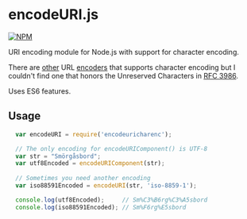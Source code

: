 # encodeURI.js

[![NPM](https://nodei.co/npm/encodeuricharenc.png?downloads=true&stars=true)](https://nodei.co/npm/encodeuricharenc/)

URI encoding module for Node.js with support for character encoding.

There are [other](https://www.npmjs.com/package/urlencode) URL [encoders](https://github.com/alsotang/urlencode) that supports character encoding but I couldn't find one that honors the Unreserved Characters in [RFC 3986](https://tools.ietf.org/html/rfc3986#section-2.3).

Uses ES6 features.

## Usage
```javascript
  var encodeURI = require('encodeuricharenc');

  // The only encoding for encodeURIComponent() is UTF-8
  var str = "Smörgåsbord";
  var utf8Encoded = encodeURIComponent(str);
  
  // Sometimes you need another encoding
  var iso88591Encoded = encodeURI(str, 'iso-8859-1');

  console.log(utf8Encoded);     // Sm%C3%B6rg%C3%A5sbord
  console.log(iso88591Encoded); // Sm%F6rg%E5sbord
```
